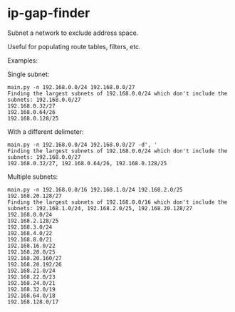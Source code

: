 # ip-gap-finder

Subnet a network to exclude address space.

Useful for populating route tables, filters, etc.

Examples:

Single subnet:
```
main.py -n 192.168.0.0/24 192.168.0.0/27
Finding the largest subnets of 192.168.0.0/24 which don't include the subnets: 192.168.0.0/27
192.168.0.32/27
192.168.0.64/26
192.168.0.128/25
```

With a different delimeter:
```
main.py -n 192.168.0.0/24 192.168.0.0/27 -d', '
Finding the largest subnets of 192.168.0.0/24 which don't include the subnets: 192.168.0.0/27
192.168.0.32/27, 192.168.0.64/26, 192.168.0.128/25
```

Multiple subnets:
```
main.py -n 192.168.0.0/16 192.168.1.0/24 192.168.2.0/25 192.168.20.128/27
Finding the largest subnets of 192.168.0.0/16 which don't include the subnets: 192.168.1.0/24, 192.168.2.0/25, 192.168.20.128/27
192.168.0.0/24
192.168.2.128/25
192.168.3.0/24
192.168.4.0/22
192.168.8.0/21
192.168.16.0/22
192.168.20.0/25
192.168.20.160/27
192.168.20.192/26
192.168.21.0/24
192.168.22.0/23
192.168.24.0/21
192.168.32.0/19
192.168.64.0/18
192.168.128.0/17
```

